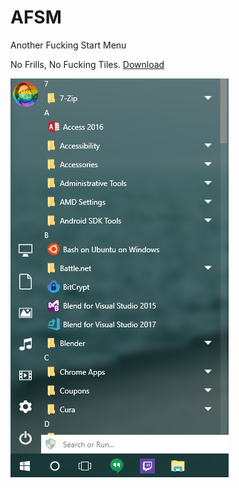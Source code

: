 # AFSM
Another Fucking Start Menu

No Frills, No Fucking Tiles.
[Download](https://github.com/Nazgul07/AFSM/releases)

![](https://raw.githubusercontent.com/Nazgul07/AFSM/master/screenshot.png)
